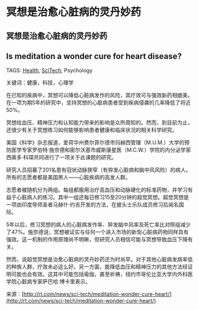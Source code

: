 # 冥想是治愈心脏病的灵丹妙药

## 冥想是治愈心脏病的灵丹妙药

## **Is meditation a wonder cure for heart disease?**

TAGS: [Health](http://rt.com/tags/health/), [SciTech](http://rt.com/tags/scitech/), Psychology

关键词：健康，科技，心理学

在已知的疾病中，冥想可以降低心脏病发作的风险，其疗效可与强效新药相媲美。在一项为期5年的研究中，坚持冥想的心脏病患者受到疾病侵袭的几率降低了将近50%。

冥想给血压、精神压力和认知能力带来的影响是众所周知的。然而，到目前为止，还很少有关于冥想练习如何能够影响患者健康和临床状况的相关科学研究。

美国《科学》杂志报道，爱荷华州费尔菲尔德市玛赫西管理（M.U.M.）大学的预防医学专家罗伯特·施奈德和密尔沃基市威斯康星医（M.C.W.）学院的内分泌学家西奥多·科琛共同进行了一项关于此课题的研究。

研究人员招募了201名患有冠状动脉狭窄（有猝发心脏病和脑中风风险）的病人。所有的志愿者都是美国黑人——心脏疾病的高发人群。

志愿者被随机分为两组。每组都服用治疗高血压和动脉硬化的标准药物，并学习有益于心脏病人的练习。其中一组还每日修习15至20分钟的超觉冥想。超觉冥想是一项由印度导师圣者马赫什·约吉开发的方法，在披头士乐队成员修习后闻名国际。

5年以后，修习冥想的病人的心脏病发作率、猝发脑中风率及死亡率比对照组减少了47%。施奈德说，冥想被证实与任何一个进入市场的新型心脏病药物同样具有强效。这一机制的作用原理尚不明晰，但研究人员相信可能与冥想导致血压下降有关。

然而，说超觉冥想是治愈心脏病的灵丹妙药还为时尚早。对于其他心脏病发病率低的种族人群，疗效未必这么好。另一方面，能降低血压和精神压力的其他方法经证明可能也会有效。这其中可能包括瑜伽，甚至祈祷，纽约市哥伦比亚大学内外科医学院心脏病专家萨巴哈·博卡里表示。

来源：[http://rt.com/news/sci-tech/meditation-wonder-cure-heart/](http://rt.com/news/sci-tech/meditation-wonder-cure-heart/)


